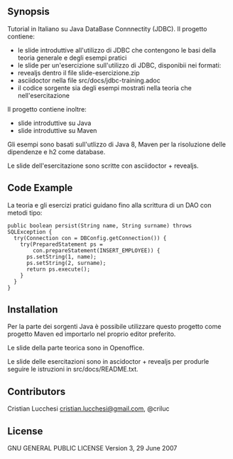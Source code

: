 ## Synopsis

Tutorial in Italiano su Java DataBase Connnectity (JDBC).
Il progetto contiene:
 - le slide introduttive all'utilizzo di JDBC che contengono le basi
 della teoria generale e degli esempi pratici
 - le slide per un'esercizione sull'utilizzo di JDBC, disponibii nei formati:
  - revealjs dentro il file slide-esercizione.zip
  - asciidoctor nella file src/docs/jdbc-training.adoc
 - il codice sorgente sia degli esempi mostrati nella teoria che nell'esercitazione

Il progetto contiene inoltre:
 - slide introduttive su Java
 - slide introduttive su Maven
 
Gli esempi sono basati sull'utlizzo di Java 8, Maven per la
risoluzione delle dipendenze e h2 come database.

Le slide dell'esercitazione sono scritte con asciidoctor + revealjs.

## Code Example

La teoria e gli esercizi pratici guidano fino alla scrittura di un DAO
con metodi tipo:

```
public boolean persist(String name, String surname) throws SQLException {
  try(Connection con = DBConfig.getConnection()) {
    try(PreparedStatement ps =
        con.prepareStatement(INSERT_EMPLOYEE)) {
      ps.setString(1, name);
      ps.setString(2, surname);
      return ps.execute();
    }
  }
}
```

## Installation

Per la parte dei sorgenti Java è possibile utilizzare questo progetto
come progetto Maven ed importarlo nel proprio editor preferito.

Le slide della parte teorica sono in Openoffice.

Le slide delle esercitazioni sono in ascidoctor + revealjs per
produrle seguire le istruzioni in src/docs/README.txt.

## Contributors

Cristian Lucchesi <cristian.lucchesi@gmail.com>, @criluc

## License

GNU GENERAL PUBLIC LICENSE
Version 3, 29 June 2007
